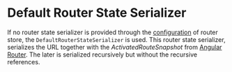 # Default Router State Serializer

If no router state serializer is provided through the [configuration](guide/router-store/configuration) of router store, the `DefaultRouterStateSerializer` is used. This router state serializer, serializes the URL together with the *ActivatedRouteSnapshot* from [Angular Router](https://angular.io/guide/router). The later is serialized recursively but without the recursive references.
